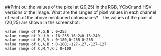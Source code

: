 ##Print out the values of the pixel at (20,25) in the RGB, YCbCr and HSV versions of the image. What are the ranges of pixel values in each channel of each of the above mentioned colorspaces?
    The values of the pixel at (20,25) are shown in the screenshot:
    
    value range of R,G,B : 0~255
    value range of Y,U,V : 16~235,16~240,16~240
    value range of H,S,V : 0~180,0~255,0~255
    value range of L,A,B : 0~100,-127~127,-127~127
    value range of C,M,Y,K : 0~100
